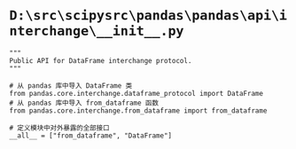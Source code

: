 # `D:\src\scipysrc\pandas\pandas\api\interchange\__init__.py`

```
"""
Public API for DataFrame interchange protocol.
"""

# 从 pandas 库中导入 DataFrame 类
from pandas.core.interchange.dataframe_protocol import DataFrame
# 从 pandas 库中导入 from_dataframe 函数
from pandas.core.interchange.from_dataframe import from_dataframe

# 定义模块中对外暴露的全部接口
__all__ = ["from_dataframe", "DataFrame"]
```